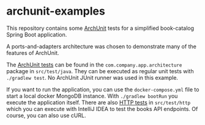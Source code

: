 # archunit-examples

This repository contains some [ArchUnit](https://archunit.org) tests for a simplified book-catalog Spring Boot application.

A ports-and-adapters architecture was chosen to demonstrate many of the features of ArchUnit.

The [ArchUnit tests](src/test/java/com/company/app/architecture) can be found in the `com.company.app.architecture` package in `src/test/java`.
They can be executed as regular unit tests with `./gradlew test`. No ArchUnit JUnit runner was used in this example.

If you want to run the application, you can use the `docker-compose.yml` file to start a local docker MongoDB instance.
With `./gradlew bootRun` you execute the application itself.
There are also [HTTP tests](src/test/http/) in `src/test/http` which you can execute with IntelliJ IDEA to test the books API endpoints.
Of course, you can also use cURL. 
